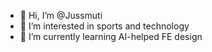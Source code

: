 - 👋 Hi, I’m @Jussmuti
- 👀 I’m interested in sports and technology
- 🌱 I’m currently learning AI-helped FE design


<!---
Jussmuti/Jussmuti is a ✨ special ✨ repository because its `README.md` (this file) appears on your GitHub profile.
You can click the Preview link to take a look at your changes.
--->
